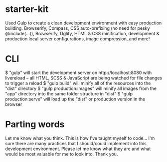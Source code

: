 # starter-kit
Used Gulp to create a clean development environment with easy production building. Browserify, Compass, CSS auto-prefixing (no need for pesky @include(...)), Browserify, Uglify, HTML &amp; CSS minification, development &amp; production local server configurations, image compression, and more!

# CLI
$ "gulp" will start the development server on http://localhost:8080 with livereload – all HTML, SCSS & JavaScript are being watched for file changes to trigger a reload
$ "gulp build" will minify all of the resources into the "dist" directory
$ "gulp production:images" will minify all images from the "app" directory into the same folder structure in "dist"
$ "gulp production:serve" will load up the "dist" or production version in the browser

# Parting words
Let me know what you think. This is how I've taught myself to code... I'm sure there are many practices that I should/could implement into this development environment. Please let me know what they are and what would be most valuable for me to look into. Thank you.
